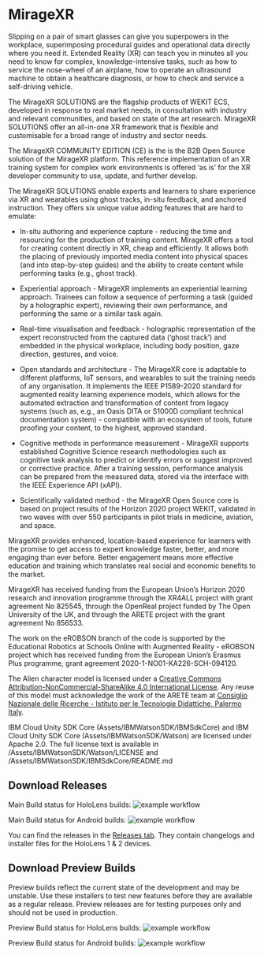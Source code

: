 # MirageXR

Slipping on a pair of smart glasses can give you superpowers in the workplace, 
superimposing procedural guides and operational data directly where you need it. 
Extended Reality (XR) can teach you in minutes all you need to know for complex,
knowledge-intensive tasks, such as how to service the nose-wheel of an airplane, 
how to operate an ultrasound machine to obtain a healthcare diagnosis, or 
how to check and service a self-driving vehicle.

The MirageXR SOLUTIONS are the flagship products of WEKIT ECS, developed in response 
to real market needs, in consultation with industry and relevant communities, 
and based on state of the art research. MirageXR SOLUTIONS offer an all-in-one 
XR framework that is flexible and customisable for a broad range of industry 
and sector needs. 

The MirageXR COMMUNITY EDITION (CE) is the is the B2B Open Source solution of 
the MirageXR platform. This reference implementation of an XR training system 
for complex work environments is offered ‘as is’ for the XR developer community 
to use, update, and further develop.

The MirageXR SOLUTIONS enable experts and learners to share experience via XR 
and wearables using ghost tracks, in-situ feedback, and anchored instruction. 
They offers six unique value adding features that are hard to emulate:

* In-situ authoring and experience capture - reducing the time and resourcing 
for the production of training content. MirageXR offers a tool for 
creating content directly in XR, cheap and efficiently. It allows both the 
placing of previously imported media content into physical spaces (and into 
step-by-step guides) and the ability to create content while performing 
tasks (e.g., ghost track).

* Experiential approach - MirageXR implements an experiential learning approach. 
Trainees can follow a sequence of performing a task (guided by a holographic 
expert), reviewing their own performance, and performing the same or a similar 
task again.

* Real-time visualisation and feedback - holographic representation of the expert 
reconstructed from the captured data (‘ghost track’) and embedded in the physical 
workplace, including body position, gaze direction, gestures, and voice.

* Open standards and architecture - The MirageXR core is adaptable to different 
platforms, IoT sensors, and wearables to suit the training needs of any 
organisation. It implements the IEEE P1589-2020 standard for augmented reality 
learning experience models, which allows for the automated extraction and 
transformation of content from legacy systems (such as, e.g., an Oasis DITA 
or S1000D compliant technical documentation system) - compatible with an ecosystem 
of tools, future proofing your content, to the highest, approved standard.

* Cognitive methods in performance measurement - MirageXR supports established 
Cognitive Science research methodologies such as cognitive task analysis to 
predict or identify errors or suggest improved or corrective practice. After 
a training session, performance analysis can be prepared from the measured data,
stored via the interface with the IEEE Experience API (xAPI).

* Scientifically validated method - the MirageXR Open Source core is based on 
project results of the Horizon 2020 project WEKIT, validated in two waves with 
over 550 participants in pilot trials in medicine, aviation, and space. 

MirageXR provides enhanced, location-based experience for learners with the promise 
to get access to expert knowledge faster, better, and more engaging than ever before. 
Better engagement means more effective education and training which translates 
real social and economic benefits to the market.

MirageXR has received funding from the European Union’s Horizon 2020 research 
and innovation programme through the XR4ALL project with grant agreement 
No 825545, through the OpenReal project funded by The Open University of the UK, 
and through the ARETE project with the grant agreement No 856533.

The work on the eROBSON branch of the code is supported by the Educational Robotics at Schools Online with Augmented Reality - eROBSON project which has received funding from the European Union’s Erasmus Plus programme, grant agreement 2020-1-NO01-KA226-SCH-094120.

The Alien character model is licensed under a [Creative Commons Attribution-NonCommercial-ShareAlike 4.0 International License](http://creativecommons.org/licenses/by-nc-sa/4.0/). Any reuse of this model must acknowledge the work of the ARETE team at [Consiglio Nazionale delle Ricerche - Istituto per le Tecnologie Didattiche, Palermo Italy](https://www.itd.cnr.it/).

IBM Cloud Unity SDK Core (Assets/IBMWatsonSDK/IBMSdkCore) and IBM Cloud Unity SDK Core (Assets/IBMWatsonSDK/Watson) are licensed under Apache 2.0. The full license text is available in /Assets/IBMWatsonSDK/Watson/LICENSE and /Assets/IBMWatsonSDK/IBMSdkCore/README.md

## Download Releases

Main Build status for HoloLens builds: ![example workflow](https://github.com/WEKIT-ECS/MIRAGE-XR/actions/workflows/windows_workflow.yml/badge.svg?branch=master)

Main Build status for Android builds: ![example workflow](https://github.com/WEKIT-ECS/MIRAGE-XR/actions/workflows/linux_workflow.yml/badge.svg?branch=master)

You can find the releases in the [Releases tab](https://github.com/WEKIT-ECS/MIRAGE-XR/releases).
They contain changelogs and installer files for the HoloLens 1 & 2 devices.

## Download Preview Builds

Preview builds reflect the current state of the development and may be unstable.
Use these installers to test new features before they are available as a regular release.
Preview releases are for testing purposes only and should not be used in production.

Preview Build status for HoloLens builds: ![example workflow](https://github.com/WEKIT-ECS/MIRAGE-XR/actions/workflows/windows_workflow.yml/badge.svg?branch=develop)

Preview Build status for Android builds: ![example workflow](https://github.com/WEKIT-ECS/MIRAGE-XR/actions/workflows/linux_workflow.yml/badge.svg?branch=develop)
